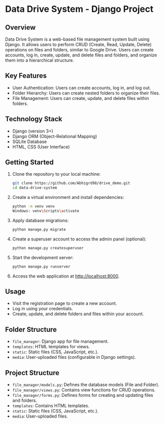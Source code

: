 # Data Drive System - Django Project

## Overview
Data Drive System is a web-based file management system built using Django. It allows users to perform CRUD (Create, Read, Update, Delete) operations on files and folders, similar to Google Drive. Users can create accounts, log in, create, update, and delete files and folders, and organize them into a hierarchical structure.

## Key Features
- User Authentication: Users can create accounts, log in, and log out.
- Folder Hierarchy: Users can create nested folders to organize their files.
- File Management: Users can create, update, and delete files within folders.

## Technology Stack
- Django (version 3+)
- Django ORM (Object-Relational Mapping)
- SQLite Database
- HTML, CSS (User Interface)

## Getting Started
1. Clone the repository to your local machine:

    ```bash
    git clone https://github.com/Abhigrd98/drive_demo.git
    cd data-drive-system
    ```

2. Create a virtual environment and install dependencies:

    ```bash
    python -m venv venv
    Windows: venv\Scripts\activate
    ```

3. Apply database migrations:

    ```bash
    python manage.py migrate
    ```

4. Create a superuser account to access the admin panel (optional):

    ```bash
    python manage.py createsuperuser
    ```

5. Start the development server:

    ```bash
    python manage.py runserver
    ```

6. Access the web application at [http://localhost:8000](http://localhost:8000).

## Usage
- Visit the registration page to create a new account.
- Log in using your credentials.
- Create, update, and delete folders and files within your account.

## Folder Structure
- `file_manager`: Django app for file management.
- `templates`: HTML templates for views.
- `static`: Static files (CSS, JavaScript, etc.).
- `media`: User-uploaded files (configurable in Django settings).

## Project Structure
- `file_manager/models.py`: Defines the database models (File and Folder).
- `file_manager/views.py`: Contains view functions for CRUD operations.
- `file_manager/forms.py`: Defines forms for creating and updating files and folders.
- `templates`: Contains HTML templates.
- `static`: Static files (CSS, JavaScript, etc.).
- `media`: User-uploaded files.
